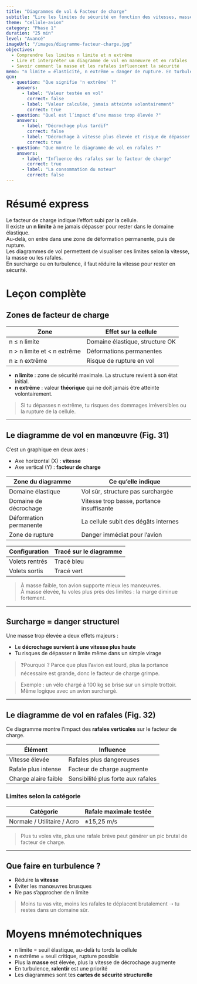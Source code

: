 ```yaml
---
title: "Diagrammes de vol & Facteur de charge"
subtitle: "Lire les limites de sécurité en fonction des vitesses, masses et turbulences"
theme: "cellule-avion"
category: "Phase 1"
duration: "25 min"
level: "Avancé"
imageUrl: "/images/diagramme-facteur-charge.jpg"
objectives:
  - Comprendre les limites n limite et n extrême
  - Lire et interpréter un diagramme de vol en manœuvre et en rafales
  - Savoir comment la masse et les rafales influencent la sécurité
memo: "n limite = élasticité, n extrême = danger de rupture. En turbulence = voler plus lentement."
qcm:
  - question: "Que signifie 'n extrême' ?"
    answers:
      - label: "Valeur testée en vol"
        correct: false
      - label: "Valeur calculée, jamais atteinte volontairement"
        correct: true
  - question: "Quel est l’impact d’une masse trop élevée ?"
    answers:
      - label: "Décrochage plus tardif"
        correct: false
      - label: "Décrochage à vitesse plus élevée et risque de dépasser n limite"
        correct: true
  - question: "Que montre le diagramme de vol en rafales ?"
    answers:
      - label: "Influence des rafales sur le facteur de charge"
        correct: true
      - label: "La consommation du moteur"
        correct: false
---
```


# Résumé express

Le facteur de charge indique l’effort subi par la cellule.  
Il existe un **n limite** à ne jamais dépasser pour rester dans le domaine élastique.  
Au-delà, on entre dans une zone de déformation permanente, puis de rupture.  
Les diagrammes de vol permettent de visualiser ces limites selon la vitesse, la masse ou les rafales.  
En surcharge ou en turbulence, il faut réduire la vitesse pour rester en sécurité.

# Leçon complète

## Zones de facteur de charge

| Zone                        | Effet sur la cellule            |
| --------------------------- | ------------------------------- |
| n ≤ n limite                | Domaine élastique, structure OK |
| n > n limite et < n extrême | Déformations permanentes        |
| n ≥ n extrême               | Risque de rupture en vol        |

- **n limite** : zone de sécurité maximale. La structure revient à son état initial.
- **n extrême** : valeur **théorique** qui ne doit jamais être atteinte volontairement.

> Si tu dépasses n extrême, tu risques des dommages irréversibles ou la rupture de la cellule.

---

## Le diagramme de vol en manœuvre (Fig. 31)

C’est un graphique en deux axes :

- Axe horizontal (X) : **vitesse**
- Axe vertical (Y) : **facteur de charge**

| Zone du diagramme      | Ce qu’elle indique                        |
| ---------------------- | ----------------------------------------- |
| Domaine élastique      | Vol sûr, structure pas surchargée         |
| Domaine de décrochage  | Vitesse trop basse, portance insuffisante |
| Déformation permanente | La cellule subit des dégâts internes      |
| Zone de rupture        | Danger immédiat pour l’avion              |

| Configuration  | Tracé sur le diagramme |
| -------------- | ---------------------- |
| Volets rentrés | Tracé bleu             |
| Volets sortis  | Tracé vert             |

> À masse faible, ton avion supporte mieux les manœuvres.  
> À masse élevée, tu voles plus près des limites : la marge diminue fortement.

---

## Surcharge = danger structurel

Une masse trop élevée a deux effets majeurs :

- Le **décrochage survient à une vitesse plus haute**
- Tu risques de dépasser n limite même dans un simple virage

> ❓Pourquoi ? Parce que plus l’avion est lourd, plus la portance nécessaire est grande, donc le facteur de charge grimpe.

> Exemple : un vélo chargé à 100 kg se brise sur un simple trottoir. Même logique avec un avion surchargé.

---

## Le diagramme de vol en rafales (Fig. 32)

Ce diagramme montre l’impact des **rafales verticales** sur le facteur de charge.

| Élément              | Influence                          |
| -------------------- | ---------------------------------- |
| Vitesse élevée       | Rafales plus dangereuses           |
| Rafale plus intense  | Facteur de charge augmente         |
| Charge alaire faible | Sensibilité plus forte aux rafales |

### Limites selon la catégorie

| Catégorie                   | Rafale maximale testée |
| --------------------------- | ---------------------- |
| Normale / Utilitaire / Acro | ±15,25 m/s             |

> Plus tu voles vite, plus une rafale brève peut générer un pic brutal de facteur de charge.

---

## Que faire en turbulence ?

- Réduire la **vitesse**
- Éviter les manœuvres brusques
- Ne pas s’approcher de n limite

> Moins tu vas vite, moins les rafales te déplacent brutalement ➝ tu restes dans un domaine sûr.

# Moyens mnémotechniques

- n limite = seuil élastique, au-delà tu tords la cellule
- n extrême = seuil critique, rupture possible
- Plus la **masse** est élevée, plus la vitesse de décrochage augmente
- En turbulence, **ralentir** est une priorité
- Les diagrammes sont tes **cartes de sécurité structurelle**
